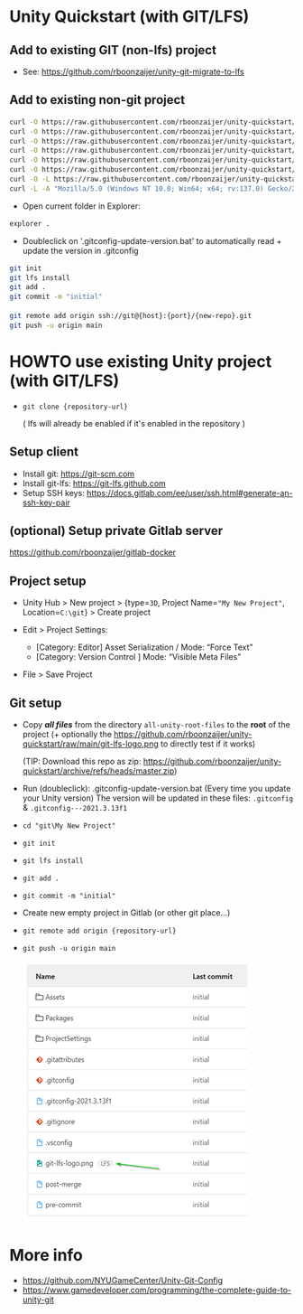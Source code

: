 # Unity Quickstart (with GIT/LFS)

## Add to existing GIT (non-lfs) project

- See: https://github.com/rboonzaijer/unity-git-migrate-to-lfs

## Add to existing non-git project

```bash
curl -O https://raw.githubusercontent.com/rboonzaijer/unity-quickstart/main/all-unity-root-files/.gitattributes
curl -O https://raw.githubusercontent.com/rboonzaijer/unity-quickstart/main/all-unity-root-files/.gitconfig
curl -O https://raw.githubusercontent.com/rboonzaijer/unity-quickstart/main/all-unity-root-files/.gitconfig---2021.3.13f1
curl -O https://raw.githubusercontent.com/rboonzaijer/unity-quickstart/main/all-unity-root-files/.gitconfig-update-version.bat
curl -O https://raw.githubusercontent.com/rboonzaijer/unity-quickstart/main/all-unity-root-files/.gitignore
curl -O https://raw.githubusercontent.com/rboonzaijer/unity-quickstart/main/all-unity-root-files/readme.md
curl -O -L https://raw.githubusercontent.com/rboonzaijer/unity-quickstart/main/all-unity-root-files/git-lfs-logo.png
curl -L -A "Mozilla/5.0 (Windows NT 10.0; Win64; x64; rv:137.0) Gecko/20100101 Firefox/137.0" -O https://media.githubusercontent.com/media/rboonzaijer/unity-quickstart/refs/heads/main/all-unity-root-files/git-lfs-logo.png
```

- Open current folder in Explorer:

```bash
explorer .
```

- Doubleclick on '.gitconfig-update-version.bat' to automatically read + update the version in .gitconfig

```bash
git init
git lfs install
git add .
git commit -m "initial"

git remote add origin ssh://git@{host}:{port}/{new-repo}.git
git push -u origin main
```

# HOWTO use existing Unity project (with GIT/LFS)

- `git clone {repository-url}`

  ( lfs will already be enabled if it's enabled in the repository )

## Setup client
- Install git: https://git-scm.com
- Install git-lfs: https://git-lfs.github.com
- Setup SSH keys: https://docs.gitlab.com/ee/user/ssh.html#generate-an-ssh-key-pair

## (optional) Setup private Gitlab server
https://github.com/rboonzaijer/gitlab-docker


## Project setup

- Unity Hub > New project > {type=`3D`, Project Name=`"My New Project"`, Location=`C:\git`} > Create project

- Edit > Project Settings:
    - [Category: Editor] Asset Serialization / Mode: “Force Text”
    - [Category: Version Control ] Mode: “Visible Meta Files”

- File > Save Project

## Git setup
- Copy ***all files*** from the directory `all-unity-root-files` to the **root** of the project (+ optionally the https://github.com/rboonzaijer/unity-quickstart/raw/main/git-lfs-logo.png to directly test if it works)

  (TIP: Download this repo as zip: https://github.com/rboonzaijer/unity-quickstart/archive/refs/heads/master.zip)

- Run (doubleclick): .gitconfig-update-version.bat (Every time you update your Unity version)
  The version will be updated in these files: `.gitconfig` &  `.gitconfig---2021.3.13f1`


- `cd "git\My New Project"`
- `git init`
- `git lfs install`
- `git add .`
- `git commit -m "initial"`
- Create new empty project in Gitlab (or other git place...)
- `git remote add origin {repository-url}`
- `git push -u origin main`

  ![Example](screenshot.png)


# More info

- https://github.com/NYUGameCenter/Unity-Git-Config
- https://www.gamedeveloper.com/programming/the-complete-guide-to-unity-git
